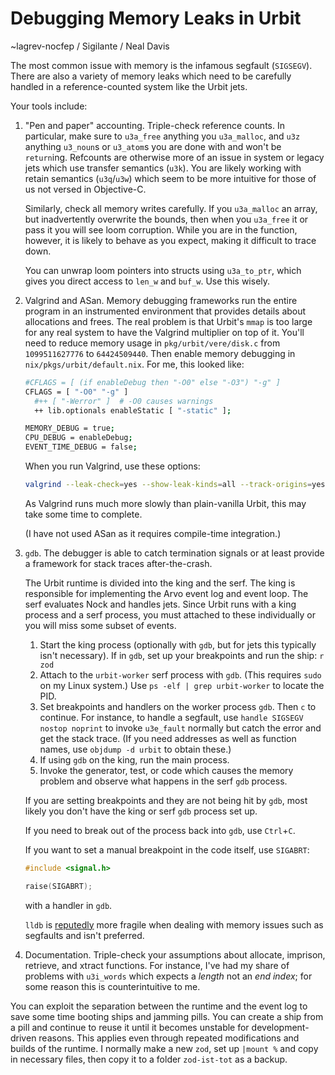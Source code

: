 # Debugging Memory Leaks in Urbit

~lagrev-nocfep / Sigilante / Neal Davis

The most common issue with memory is the infamous segfault (`SIGSEGV`).  There are also a variety of memory leaks which need to be carefully handled in a reference-counted system like the Urbit jets.

Your tools include:

1.  "Pen and paper" accounting.  Triple-check reference counts.  In particular, make sure to `u3a_free` anything you `u3a_malloc`, and `u3z` anything `u3_noun`s or `u3_atom`s you are done with and won't be `return`ing.  Refcounts are otherwise more of an issue in system or legacy jets which use transfer semantics (`u3k`).  You are likely working with retain semantics (`u3q`/`u3w`) which seem to be more intuitive for those of us not versed in Objective-C.

    Similarly, check all memory writes carefully.  If you `u3a_malloc` an array, but inadvertently overwrite the bounds, then when you `u3a_free` it or pass it you will see loom corruption.  While you are in the function, however, it is likely to behave as you expect, making it difficult to trace down.
    
    You can unwrap loom pointers into structs using `u3a_to_ptr`, which gives you direct access to `len_w` and `buf_w`.  Use this wisely.

2.  Valgrind and ASan.  Memory debugging frameworks run the entire program in an instrumented environment that provides details about allocations and frees.  The real problem is that Urbit's `mmap` is too large for any real system to have the Valgrind multiplier on top of it.  You'll need to reduce memory usage in `pkg/urbit/vere/disk.c` from `1099511627776` to `64424509440`.  Then enable memory debugging in `nix/pkgs/urbit/default.nix`.  For me, this looked like:

    ```sh
    #CFLAGS = [ (if enableDebug then "-O0" else "-O3") "-g" ]
    CFLAGS = [ "-O0" "-g" ]
      #++ [ "-Werror" ]  # -O0 causes warnings
      ++ lib.optionals enableStatic [ "-static" ];

    MEMORY_DEBUG = true;
    CPU_DEBUG = enableDebug;
    EVENT_TIME_DEBUG = false;
    ```

    When you run Valgrind, use these options:

    ```sh
    valgrind --leak-check=yes --show-leak-kinds=all --track-origins=yes urbit -g zod
    ```

    As Valgrind runs much more slowly than plain-vanilla Urbit, this may take some time to complete.
    
    (I have not used ASan as it requires compile-time integration.)

3.  `gdb`.  The debugger is able to catch termination signals or at least provide a framework for stack traces after-the-crash.

    The Urbit runtime is divided into the king and the serf.  The king is responsible for implementing the Arvo event log and event loop.  The serf evaluates Nock and handles jets.  Since Urbit runs with a king process and a serf process, you must attached to these individually or you will miss some subset of events.

    1. Start the king process (optionally with `gdb`, but for jets this typically isn't necessary).  If in `gdb`, set up your breakpoints and run the ship:  `r zod`
    2. Attach to the `urbit-worker` serf process with `gdb`.  (This requires `sudo` on my Linux system.)  Use `ps -elf | grep urbit-worker` to locate the PID.
    3. Set breakpoints and handlers on the worker process `gdb`.  Then `c` to continue.  For instance, to handle a segfault, use `handle SIGSEGV nostop noprint` to invoke `u3e_fault` normally but catch the error and get the stack trace.  (If you need addresses as well as function names, use `objdump -d urbit` to obtain these.)
    4. If using `gdb` on the king, run the main process.
    5. Invoke the generator, test, or code which causes the memory problem and observe what happens in the serf `gdb` process.

    If you are setting breakpoints and they are not being hit by `gdb`, most likely you don't have the king or serf `gdb` process set up.

    If you need to break out of the process back into `gdb`, use `Ctrl`+`C`.

    If you want to set a manual breakpoint in the code itself, use `SIGABRT`:

    ```c
    #include <signal.h>

    raise(SIGABRT);
    ```

    with a handler in `gdb`.

    `lldb` is [reputedly](https://stackoverflow.com/questions/26529581/lldb-break-upon-sigsegv) more fragile when dealing with memory issues such as segfaults and isn't preferred.

4.  Documentation.  Triple-check your assumptions about allocate, imprison, retrieve, and xtract functions.  For instance, I've had my share of problems with `u3i_words` which expects a _length_ not an _end index_; for some reason this is counterintuitive to me.

You can exploit the separation between the runtime and the event log to save some time booting ships and jamming pills.  You can create a ship from a pill and continue to reuse it until it becomes unstable for development-driven reasons.  This applies even through repeated modifications and builds of the runtime.  I normally make a new `zod`, set up `|mount %` and copy in necessary files, then copy it to a folder `zod-ist-tot` as a backup.
